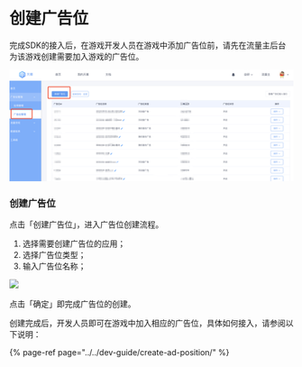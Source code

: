 # 创建广告位

完成SDK的接入后，在游戏开发人员在游戏中添加广告位前，请先在流量主后台为该游戏创建需要加入游戏的广告位。

![](../../.gitbook/assets/image%20%2816%29.png)

### **创建广告位**

点击「创建广告位」，进入广告位创建流程。

1. 选择需要创建广告位的应用；
2. 选择广告位类型；
3. 输入广告位名称；

![](https://cdn.nlark.com/yuque/0/2019/png/254569/1557216607818-225b7cff-9612-46f5-afd8-05bfce8169bd.png?x-oss-process=image/resize,w_2000)

点击「确定」即完成广告位的创建。

创建完成后，开发人员即可在游戏中加入相应的广告位，具体如何接入，请参阅以下说明：

{% page-ref page="../../dev-guide/create-ad-position/" %}





